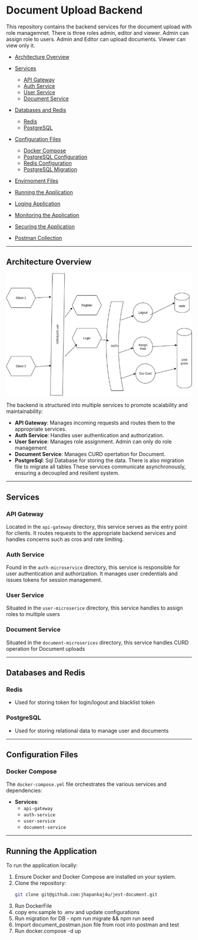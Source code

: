 # Document Upload Backend

This repository contains the backend services for the  document upload with role managemnet. There is three roles admin, editor and viewer. Admin can assign role to users. Admin and Editor can upload documents. Viewer can view only it.

- [Architecture Overview](#architecture-overview)

- [Services](#services)
  - [API Gateway](#api-gateway)
  - [Auth Service](#auth-service)
  - [User Service](#user-service)
  - [Document Service](#document-service)
- [Databases and Redis](#databases-and-redis)
  - [Redis](#redis)
  - [PostgreSQL](#postgresql)
- [Configuration Files](#configuration-files)
  - [Docker Compose](#docker-compose)
  - [PostgreSQL Configuration](#postgresql-configuration)
  - [Redis Configuration](#redis-configuration)
  - [PostgreSQL Migration](#postgresql-configuration)
- [Envirnoment Files](#envirnoment-files) 
- [Running the Application](#running-the-application)
- [Loging Application](#loging-the-application)
- [Monitoring the Application](#monitoring-the-application)
- [Securing the Application](#securing-the-application)
- [Postman Collection](#postman-collection)

---

## Architecture Overview
![image](https://github.com/jhapankaj4u/jest-document/blob/master/docs.jpg)


The backend is structured into multiple services to promote scalability and maintainability:

- **API Gateway**: Manages incoming requests and routes them to the appropriate services.
- **Auth Service**: Handles user authentication and authorization.
- **User Service**: Manages role assignment. Admin can only do role management
- **Document Service**: Manages CURD opertation for Document.
- **PostgreSql**: Sql Database for storing the data. There is also migration file to migrate all tables
These services communicate asynchronously, ensuring a decoupled and resilient system.

---


## Services

### API Gateway

Located in the `api-gateway` directory, this service serves as the entry point for clients. It routes requests to the appropriate backend services and handles concerns such as cros and rate limiting.

### Auth Service

Found in the `auth-microservice` directory, this service is responsible for user authentication and authorization. It manages user credentials and issues tokens for session management.

### User Service

Situated in the `user-microserice` directory, this service handles to assign roles to multiple users

### Document Service

Situated in the `document-microserices` directory, this service handles CURD operation for Document uploads

---

## Databases and Redis

### Redis

- Used for storing token for login/logout and blacklist token


### PostgreSQL

- Used for storing relational data to manage user and documents

---

## Configuration Files

### Docker Compose

The `docker-compose.yml` file orchestrates the various services and dependencies:

- **Services**:
  - `api-gateway`
  - `auth-service`
  - `user-service`
  - `document-service`

---

## Running the Application

To run the application locally:

1. Ensure Docker and Docker Compose are installed on your system.
2. Clone the repository:
   ```sh
   git clone git@github.com:jhapankaj4u/jest-document.git

3. Run DockerFile
4. copy env.sample to .env and update configurations
5. Run migration for DB  - npm run migrate && npm run seed
6. Import document_postman.json file from root into postman and test
6. Run docker.compose -d up


